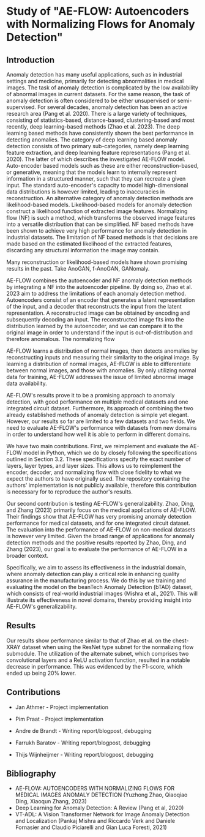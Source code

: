 # Study of "AE-FLOW: Autoencoders with Normalizing Flows for Anomaly Detection"

## Introduction
<!-- Introduction: An analysis of the paper and its key components. Think about it as a nicely formatted review as you would see on OpenReview.net. 


TODO: It should contain one paragraph of related work as well. 
TODO: Limitations


-->

<!-- introduce problem -->
Anomaly detection has many useful applications, such as in industrial settings and medicine, primarily for detecting abnormalities in medical images. The task of anomaly detection is complicated by the low availability of abnormal images in current datasets. For the same reason, the task of anomaly detection is often considered to be either unsupervised or semi-supervised. For several decades, anomaly detection has been an active research area (Pang et al. 2020). There is a large variety of techniques, consisting of statistics-based, distance-based, clustering-based and most recently, deep learning-based methods (Zhao et al. 2023). The deep learning based methods have consistently shown the best performance in detecting anomalies. The category of deep learning based anomaly detection consists of two primary sub-categories, namely deep learning feature extraction, and deep learning feature representations (Pang et al. 2020). The latter of which describes the investigated AE-FLOW model. Auto-encoder based models such as these are either reconstruction-based, or generative, meaning that the models learn to internally represent information in a structured manner, such that they can recreate a given input. The standard auto-encoder's capacity to model high-dimensional data distributions is however limited, leading to inaccuracies in reconstruction. An alternative category of anomaly detection methods are likelihood-based models. Likelihood-based models for anomaly detection construct a likelihood function of extracted image features. Normalizing flow (NF) is such a method, which transforms the observed image features into a versatile distribution that can be simplified. NF based methods have been shown to achieve very high performance for anomaly detection in industrial datasets. The limitation of NF based methods is that decisions are made based on the estimated likelihood of the extracted features, discarding any structural information the image may contain.

<!-- Related work (one paragraph) 
AnoGAN -> anomaly score

f-AnoGAN
GANomaly
DifferNet
Fastflow

-->

Many reconstruction or likelihood-based models have shown promising results in the past. Take AnoGAN, f-AnoGAN, GANomaly. <!-- Finish writing later -->

<!-- introduce solution and broad overview of methods used -->

AE-FLOW combines the autoencoder and NF anomaly detection methods by integrating a NF into the autoencoder pipeline. By doing so, Zhao et al. 2023 aim to address the limitations of each anomaly detection method. Autoencoders consist of an encoder that generates a latent representation of the input, and a decoder that reconstructs the input from the latent representation. A reconstructed image can be obtained by encoding and subsequently decoding an input. The reconstructed image fits into the distribution learned by the autoencoder, and we can compare it to the original image in order to understand if the input is out-of-distribution and therefore anomalous. The normalizing flow

AE-FLOW learns a distribution of normal images, then detects anomalies by reconstructing inputs and measuring their similarity to the original image. By learning a distribution of normal images, AE-FLOW is able to differentiate between normal images, and those with anomalies. By only utilizing normal data for training, AE-FLOW addresses the issue of limited abnormal image data availability.


<!-- Exposition of its weaknesses/strengths/potential which triggered your group to come up with a response. -->
AE-FLOW's results prove it to be a promising approach to anomaly detection, with good performance on multiple medical datasets and one integrated circuit dataset. Furthermore, its approach of combining the two already established methods of anomaly detection is simple yet elegant. However, our results so far are limited to a few datasets and two fields. We need to evaluate AE-FLOW's performance with datasets from new domains in order to understand how well it is able to perform in different domains. 


<!-- Describe your novel contribution. -->
We have two main contributions. First, we reimplement and evaluate the AE-FLOW model in Python, which we do by closely following the specifications outlined in Section 3.2. These specifications specify the exact number of layers, layer types, and layer sizes. This allows us to reimplement the encoder, decoder, and normalizing flow with close fidelity to what we expect the authors to have originally used. The repository containing the authors' implementation is not publicly available, therefore this contribution is necessary for to reproduce the author's results.

Our second contribution is testing AE-FLOW's generalizability. Zhao, Ding, and Zhang (2023) primarily focus on the medical applications of AE-FLOW. Their findings show that AE-FLOW has very promising anomaly detection performance for medical datasets, and for one integrated circuit dataset. The evaluation into the performance of AE-FLOW on non-medical datasets is however very limited. Given the broad range of applications for anomaly detection methods and the positive results reported by Zhao, Ding, and Zhang (2023), our goal is to evaluate the performance of AE-FLOW in a broader context. 

Specifically, we aim to assess its effectiveness in the industrial domain, where anomaly detection can play a critical role in enhancing quality assurance in the manufacturing process. We do this by we training and evaluating the model on the beanTech Anomaly Detection (bTAD) dataset, which consists of real-world industrial images (Mishra et al., 2021). This will illustrate its effectiveness in novel domains, thereby providing insight into AE-FLOW's generalizability.



## Results
<!-- Results of your work (link that part with the code in the jupyter notebook) -->

<!--
results on xray-dataset
- using the resnet-like subnet very similar performance (when using resnet like subnet):
- ours: {'AUC': 0.8196581196581196, 'ACC': 0.8589743589743589, 'SEN': 0.9769230769230769, 'SPE': 0.6623931623931624, 'F1': 0.8964705882352941}
- theirs: AUC: 0.92, F1: 0.88, ACC: 0.85, SEN: 0.91, SPE: 0.76

ours on convnet like subnet
F1: 0.764, ACC: 0.6522, SEN: 0.9231, SPE: 0.2009, AUC: 0.562

 -->
Our results show performance similar to that of Zhao et al. on the chest-XRAY dataset when using the ResNet type subnet for the normalizing flow submodule. The utilization of the alternate subnet, which comprises two convolutional layers and a ReLU activation function, resulted in a notable decrease in performance. This was evidenced by the F1-score, which ended up being 20% lower.



## Contributions
* Jan Athmer - Project implementation

* Pim Praat - Project implementation

* Andre de Brandt - Writing report/blogpost, debugging

* Farrukh Baratov - Writing report/blogpost, debugging

* Thijs Wijnheijmer - Writing report/blogpost, debugging


## Bibliography


- AE-FLOW: AUTOENCODERS WITH NORMALIZING FLOWS FOR MEDICAL IMAGES ANOMALY DETECTION (Yuzhong Zhao, Qiaoqiao Ding, Xiaoqun Zhang, 2023)
- Deep Learning for Anomaly Detection: A Review (Pang et al, 2020)
- VT-ADL: A Vision Transformer Network for Image Anomaly Detection and Localization (Pankaj Mishra and Riccardo Verk and Daniele Fornasier and Claudio Piciarelli and Gian Luca Foresti, 2021)